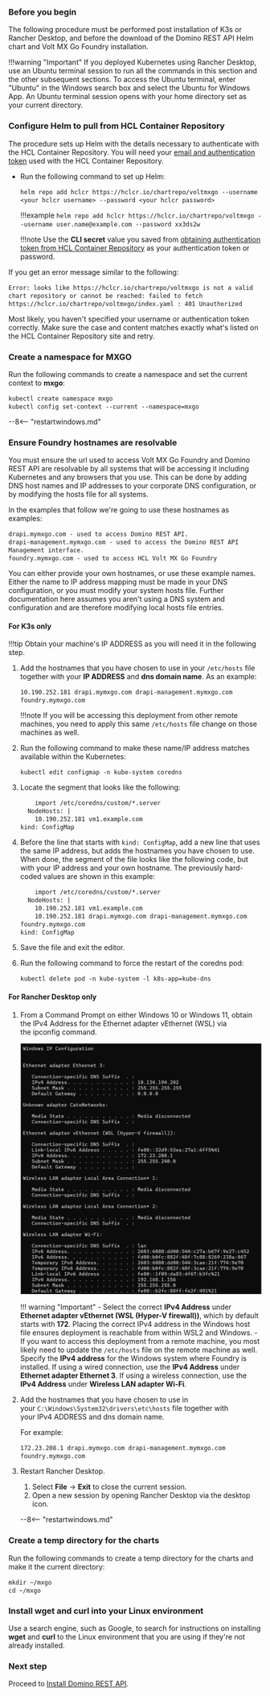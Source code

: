 
### Before you begin

The following procedure must be performed post installation of K3s or Rancher Desktop, and before the download of the Domino REST API Helm chart and Volt MX Go Foundry installation.

!!!warning "Important"
    If you deployed Kubernetes using Rancher Desktop, use an Ubuntu terminal session to run all the commands in this section and the other subsequent sections. To access the Ubuntu terminal, enter "Ubuntu" in the Windows search box and select the Ubuntu for Windows App. An Ubuntu terminal session opens with your home directory set as your current directory.


<!--## 1. Export username and authentication token

The binary images and Helm charts for Volt MX Go server components are pulled from the HCL Container Repository. You must [obtain your authentication token from the HCL Container Repository](obtainauthenticationtoken.md) before running the commands.

Run the following commands to export the username and authentication token.

!!!note
    - Replace `<your hclcr username>` with your email address as shown in the **User Profile** dialog. *Take note of exactly how your email address is written in the **User Profile** dialog as authentication is case sensitive on the user email*.
    - Replace `<your hclcr authentication token>` with the **CLI secret** value you copied from the **User Profile** dialog.

```
export HCLCR_USERNAME=<your hclcr username>
```
```
export HCLCR_TOKEN=<your hclcr authentication token>
```
-->

### Configure Helm to pull from HCL Container Repository

The procedure sets up Helm with the details necessary to authenticate with the HCL Container Repository. You will need your [email and authentication token](../howto/obtainauthenticationtoken.md) used with the HCL Container Repository.

- Run the following command to set up Helm:

    ```
    helm repo add hclcr https://hclcr.io/chartrepo/voltmxgo --username <your hclcr username> --password <your hclcr password>
    ```

    !!!example
         `helm repo add hclcr https://hclcr.io/chartrepo/voltmxgo --username user.name@example.com --password xx3ds2w`

    !!!note
        Use the **CLI secret** value you saved from [obtaining authentication token from HCL Container Repository](../howto/obtainauthenticationtoken.md) as your authentication token or password.

If you get an error message similar to the following:

``` { .yaml .no-copy }
Error: looks like https://hclcr.io/chartrepo/voltmxgo is not a valid chart repository or cannot be reached: failed to fetch https://hclcr.io/chartrepo/voltmxgo/index.yaml : 401 Unauthorized
```

Most likely, you haven't specified your username or authentication token correctly. Make sure the case and content matches exactly what's listed on the HCL Container Repository site and retry.

### Create a namespace for MXGO

Run the following commands to create a namespace and set the current context to **mxgo**:

```
kubectl create namespace mxgo
kubectl config set-context --current --namespace=mxgo
```

--8<-- "restartwindows.md"

### Ensure Foundry hostnames are resolvable

You must ensure the url used to access Volt MX Go Foundry and Domino REST API are resolvable by all systems that will be accessing it including Kubernetes and any browsers that you use. This can be done by adding DNS host names and IP addresses to your corporate DNS configuration, or by modifying the hosts file for all systems.

In the examples that follow we're going to use these hostnames as examples:

```
drapi.mymxgo.com - used to access Domino REST API.
drapi-management.mymxgo.com - used to access the Domino REST API Management interface.
foundry.mymxgo.com - used to access HCL Volt MX Go Foundry
```

You can either provide your own hostnames, or use these example names. Either the name to IP address mapping must be made in your DNS configuration, or you must modify your system hosts file. Further documentation here assumes you aren't using a DNS system and configuration and are therefore modifying local hosts file entries.


#### For K3s only

!!!tip
    Obtain your machine's IP ADDRESS as you will need it in the following step.

1. Add the hostnames that you have chosen to use in your `/etc/hosts` file together with your **IP ADDRESS** and **dns domain name**. As an example:

    ```
    10.190.252.181 drapi.mymxgo.com drapi-management.mymxgo.com foundry.mymxgo.com
    ```

    !!!note
        If you will be accessing this deployment from other remote machines, you need to apply this same `/etc/hosts` file change on those machines as well.

1. Run the following command to make these name/IP address matches available within the Kubernetes:

    ```
    kubectl edit configmap -n kube-system coredns
    ```

2. Locate the segment that looks like the following:

    ``` { .yaml .no-copy }
        import /etc/coredns/custom/*.server
      NodeHosts: |
        10.190.252.181 vm1.example.com
    kind: ConfigMap
    ```

3. Before the line that starts with `kind: ConfigMap`, add a new line that uses the same IP address, but adds the hostnames you have chosen to use. When done, the segment of the file looks like the following code, but with your IP address and your own hostname. The previously hard-coded values are shown in this example:

    ```{ .yaml .no-copy }
        import /etc/coredns/custom/*.server
      NodeHosts: |
        10.190.252.181 vm1.example.com
        10.190.252.181 drapi.mymxgo.com drapi-management.mymxgo.com foundry.mymxgo.com
    kind: ConfigMap
    ```

4. Save the file and exit the editor.
5. Run the following command to force the restart of the coredns pod:

    ```
    kubectl delete pod -n kube-system -l k8s-app=kube-dns
    ```

#### For Rancher Desktop only

1. From a Command Prompt on either Windows 10 or Windows 11, obtain the IPv4 Address for the Ethernet adapter vEthernet (WSL) via the ipconfig command.

    ![ipconfig](../assets/images/ipconfigcmd1.png)

    !!! warning "Important"
        - Select the correct **IPv4 Address** under **Ethernet adapter vEthernet (WSL (Hyper-V firewall))**, which by default starts with **172**. Placing the correct IPv4 address in the Windows host file ensures deployment is reachable from within WSL2 and Windows.
        - If you want to access this deployment from a remote machine, you most likely need to update the `/etc/hosts` file on the remote machine as well. Specify the **IPv4 address** for the Windows system where Foundry is installed. If using a wired connection, use the **IPv4 Address** under **Ethernet adapter Ethernet 3**. If using a wireless connection, use the **IPv4 Address** under **Wireless LAN adapter Wi-Fi**. 

2. Add the hostnames that you have chosen to use in your `C:\Windows\System32\drivers\etc\hosts` file together with your IPv4 ADDRESS and dns domain name.

    For example:

    ```
    172.23.208.1 drapi.mymxgo.com drapi-management.mymxgo.com foundry.mymxgo.com
    ```

3. Restart Rancher Desktop.

    1. Select **File** &rarr; **Exit** to close the current session.
    2. Open a new session by opening Rancher Desktop via the desktop icon.

    --8<-- "restartwindows.md"

### Create a temp directory for the charts

Run the following commands to create a temp directory for the charts and make it the current directory:

```
mkdir ~/mxgo
cd ~/mxgo
```

### Install wget and curl into your Linux environment

Use a search engine, such as Google, to search for instructions on installing **wget** and **curl** to the Linux environment that you are using if they're not already installed.

### Next step

Proceed to [Install Domino REST API](../tutorials/downloadhelmchart.md).